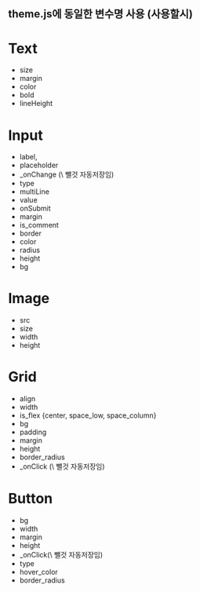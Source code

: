 ## theme.js에 동일한 변수명 사용 (사용할시)

# Text

- size
- margin
- color
- bold
- lineHeight

# Input

- label,
- placeholder
- \_onChange (\ 뺄것 자동저장임)
- type
- multiLine
- value
- onSubmit
- margin
- is_comment
- border
- color
- radius
- height
- bg

# Image

- src
- size
- width
- height

# Grid

- align
- width
- is_flex {center, space_low, space_column}
- bg
- padding
- margin
- height
- border_radius
- \_onClick (\ 뺄것 자동저장임)

# Button

- bg
- width
- margin
- height
- \_onClick(\ 뺄것 자동저장임)
- type
- hover_color
- border_radius
